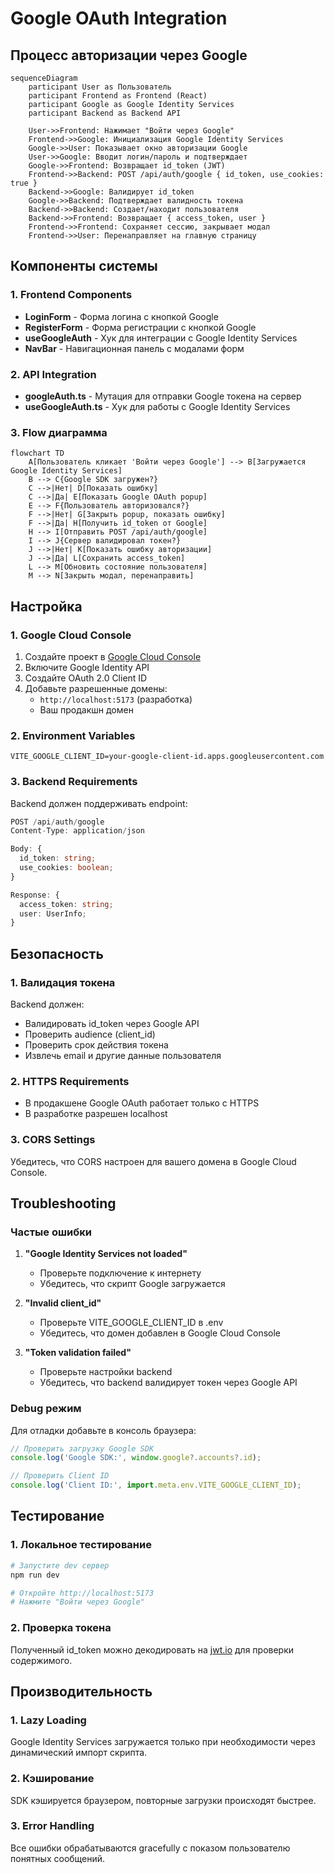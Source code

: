 # Google OAuth Integration

## Процесс авторизации через Google

```mermaid
sequenceDiagram
    participant User as Пользователь
    participant Frontend as Frontend (React)
    participant Google as Google Identity Services
    participant Backend as Backend API

    User->>Frontend: Нажимает "Войти через Google"
    Frontend->>Google: Инициализация Google Identity Services
    Google->>User: Показывает окно авторизации Google
    User->>Google: Вводит логин/пароль и подтверждает
    Google->>Frontend: Возвращает id_token (JWT)
    Frontend->>Backend: POST /api/auth/google { id_token, use_cookies: true }
    Backend->>Google: Валидирует id_token
    Google->>Backend: Подтверждает валидность токена
    Backend->>Backend: Создает/находит пользователя
    Backend->>Frontend: Возвращает { access_token, user }
    Frontend->>Frontend: Сохраняет сессию, закрывает модал
    Frontend->>User: Перенаправляет на главную страницу
```

## Компоненты системы

### 1. Frontend Components

- **LoginForm** - Форма логина с кнопкой Google
- **RegisterForm** - Форма регистрации с кнопкой Google
- **useGoogleAuth** - Хук для интеграции с Google Identity Services
- **NavBar** - Навигационная панель с модалами форм

### 2. API Integration

- **googleAuth.ts** - Мутация для отправки Google токена на сервер
- **useGoogleAuth.ts** - Хук для работы с Google Identity Services

### 3. Flow диаграмма

```mermaid
flowchart TD
    A[Пользователь кликает 'Войти через Google'] --> B[Загружается Google Identity Services]
    B --> C{Google SDK загружен?}
    C -->|Нет| D[Показать ошибку]
    C -->|Да| E[Показать Google OAuth popup]
    E --> F{Пользователь авторизовался?}
    F -->|Нет| G[Закрыть popup, показать ошибку]
    F -->|Да| H[Получить id_token от Google]
    H --> I[Отправить POST /api/auth/google]
    I --> J{Сервер валидировал токен?}
    J -->|Нет| K[Показать ошибку авторизации]
    J -->|Да| L[Сохранить access_token]
    L --> M[Обновить состояние пользователя]
    M --> N[Закрыть модал, перенаправить]
```

## Настройка

### 1. Google Cloud Console

1. Создайте проект в [Google Cloud Console](https://console.cloud.google.com/)
2. Включите Google Identity API
3. Создайте OAuth 2.0 Client ID
4. Добавьте разрешенные домены:
   - `http://localhost:5173` (разработка)
   - Ваш продакшн домен

### 2. Environment Variables

```env
VITE_GOOGLE_CLIENT_ID=your-google-client-id.apps.googleusercontent.com
```

### 3. Backend Requirements

Backend должен поддерживать endpoint:

```typescript
POST /api/auth/google
Content-Type: application/json

Body: {
  id_token: string;
  use_cookies: boolean;
}

Response: {
  access_token: string;
  user: UserInfo;
}
```

## Безопасность

### 1. Валидация токена

Backend должен:
- Валидировать id_token через Google API
- Проверить audience (client_id)
- Проверить срок действия токена
- Извлечь email и другие данные пользователя

### 2. HTTPS Requirements

- В продакшене Google OAuth работает только с HTTPS
- В разработке разрешен localhost

### 3. CORS Settings

Убедитесь, что CORS настроен для вашего домена в Google Cloud Console.

## Troubleshooting

### Частые ошибки

1. **"Google Identity Services not loaded"**
   - Проверьте подключение к интернету
   - Убедитесь, что скрипт Google загружается

2. **"Invalid client_id"**
   - Проверьте VITE_GOOGLE_CLIENT_ID в .env
   - Убедитесь, что домен добавлен в Google Cloud Console

3. **"Token validation failed"**
   - Проверьте настройки backend
   - Убедитесь, что backend валидирует токен через Google API

### Debug режим

Для отладки добавьте в консоль браузера:

```javascript
// Проверить загрузку Google SDK
console.log('Google SDK:', window.google?.accounts?.id);

// Проверить Client ID
console.log('Client ID:', import.meta.env.VITE_GOOGLE_CLIENT_ID);
```

## Тестирование

### 1. Локальное тестирование

```bash
# Запустите dev сервер
npm run dev

# Откройте http://localhost:5173
# Нажмите "Войти через Google"
```

### 2. Проверка токена

Полученный id_token можно декодировать на [jwt.io](https://jwt.io) для проверки содержимого.

## Производительность

### 1. Lazy Loading

Google Identity Services загружается только при необходимости через динамический импорт скрипта.

### 2. Кэширование

SDK кэшируется браузером, повторные загрузки происходят быстрее.

### 3. Error Handling

Все ошибки обрабатываются gracefully с показом пользователю понятных сообщений.